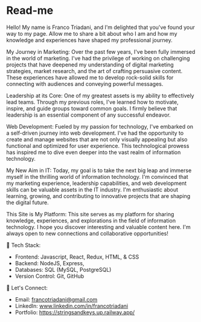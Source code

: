 # Read-me

Hello! My name is Franco Triadani, and I'm delighted that you've found your way to my page. Allow me to share a bit about who I am and how my knowledge and experiences have shaped my professional journey.

My Journey in Marketing: Over the past few years, I've been fully immersed in the world of marketing. I've had the privilege of working on challenging projects that have deepened my understanding of digital marketing strategies, market research, and the art of crafting persuasive content. These experiences have allowed me to develop rock-solid skills for connecting with audiences and conveying powerful messages.

Leadership at its Core: One of my greatest assets is my ability to effectively lead teams. Through my previous roles, I've learned how to motivate, inspire, and guide groups toward common goals. I firmly believe that leadership is an essential component of any successful endeavor.

Web Development: Fueled by my passion for technology, I've embarked on a self-driven journey into web development. I've had the opportunity to create and manage websites that are not only visually appealing but also functional and optimized for user experience. This technological prowess has inspired me to dive even deeper into the vast realm of information technology.

My New Aim in IT: Today, my goal is to take the next big leap and immerse myself in the thrilling world of information technology. I'm convinced that my marketing experience, leadership capabilities, and web development skills can be valuable assets in the IT industry. I'm enthusiastic about learning, growing, and contributing to innovative projects that are shaping the digital future.

This Site is My Platform: This site serves as my platform for sharing knowledge, experiences, and explorations in the field of information technology. I hope you discover interesting and valuable content here. I'm always open to new connections and collaborative opportunities!

🔧 Tech Stack:

* Frontend: Javascript, React, Redux, HTML, & CSS
* Backend: NodeJS, Express,
* Databases: SQL (MySQL, PostgreSQL)
* Version Control: Git, GitHub

🚀 Let's Connect:

* Email: francotriadani@gmail.com
* LinkedIn: www.linkedin.com/in/francotriadani
* Portfolio: https://stringsandkeys.up.railway.app/
